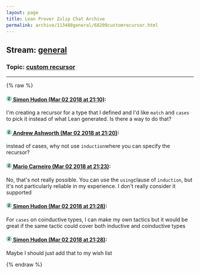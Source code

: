 ```yaml
---
layout: page
title: Lean Prover Zulip Chat Archive 
permalink: archive/113488general/68209customrecursor.html
---
```


## Stream: [general](index.html)
### Topic: [custom recursor](68209customrecursor.html)

---


{% raw %}
#### [![Click to go to Zulip](../../assets/img/zulip2.png) Simon Hudon (Mar 02 2018 at 21:10)](https://leanprover.zulipchat.com/#narrow/stream/113488-general/topic/custom%20recursor/near/123198503):
I'm creating a recursor for a type that I defined and I'd like `match` and `cases` to pick it instead of what Lean generated. Is there a way to do that?

#### [![Click to go to Zulip](../../assets/img/zulip2.png) Andrew Ashworth (Mar 02 2018 at 21:20)](https://leanprover.zulipchat.com/#narrow/stream/113488-general/topic/custom%20recursor/near/123198843):
instead of cases, why not use `induction`where you can specify the recursor?

#### [![Click to go to Zulip](../../assets/img/zulip2.png) Mario Carneiro (Mar 02 2018 at 21:23)](https://leanprover.zulipchat.com/#narrow/stream/113488-general/topic/custom%20recursor/near/123198918):
No, that's not really possible. You can use the `using`clause of `induction`, but it's not particularly reliable in my experience. I don't really consider it supported

#### [![Click to go to Zulip](../../assets/img/zulip2.png) Simon Hudon (Mar 02 2018 at 21:28)](https://leanprover.zulipchat.com/#narrow/stream/113488-general/topic/custom%20recursor/near/123199074):
For `cases` on coinductive types, I can make my own tactics but it would be great if the same tactic could cover both inductive and coinductive types

#### [![Click to go to Zulip](../../assets/img/zulip2.png) Simon Hudon (Mar 02 2018 at 21:28)](https://leanprover.zulipchat.com/#narrow/stream/113488-general/topic/custom%20recursor/near/123199079):
Maybe I should just add that to my wish list


{% endraw %}
